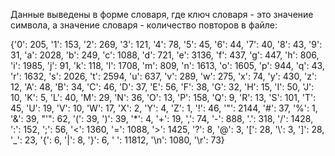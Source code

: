 Данные выведены в форме словаря, где ключ словаря - это значение символа, а значение словаря - количество повторов в файле:

{'0': 205, '1': 153, '2': 269, '3': 121, '4': 78, '5': 45, '6': 44, '7': 40, '8': 43, '9': 31, 'a': 2028, 'b': 249, 'c': 1088, 'd': 721, 'e': 3136, 'f': 437, 'g': 447, 'h': 806, 'i': 1985, 'j': 91, 'k': 118, 'l': 1708, 'm': 809, 'n': 1613, 'o': 1605, 'p': 944, 'q': 43, 'r': 1632, 's': 2026, 't': 2594, 'u': 637, 'v': 289, 'w': 275, 'x': 74, 'y': 430, 'z': 12, 'A': 48, 'B': 34, 'C': 46, 'D': 37, 'E': 56, 'F': 38, 'G': 32, 'H': 15, 'I': 50, 'J': 10, 'K': 5, 'L': 40, 'M': 29, 'N': 36, 'O': 13, 'P': 158, 'Q': 9, 'R': 13, 'S': 101, 'T': 45, 'U': 19, 'V': 10, 'W': 17, 'X': 2, 'Y': 4, 'Z': 1, '!': 46, '"': 2144, '#': 37, '%': 1, '&': 39, "'": 62, '(': 39, ')': 39, '*': 4, '+': 19, ',': 74, '-': 888, '.': 318, '/': 1428, ':': 152, ';': 56, '<': 1360, '=': 1088, '>': 1425, '?': 8, '@': 3, '[': 28, '\\': 3, ']': 28, '_': 23, '{': 6, '|': 8, '}': 6, ' ': 11812, '\n': 1080, '\r': 73}